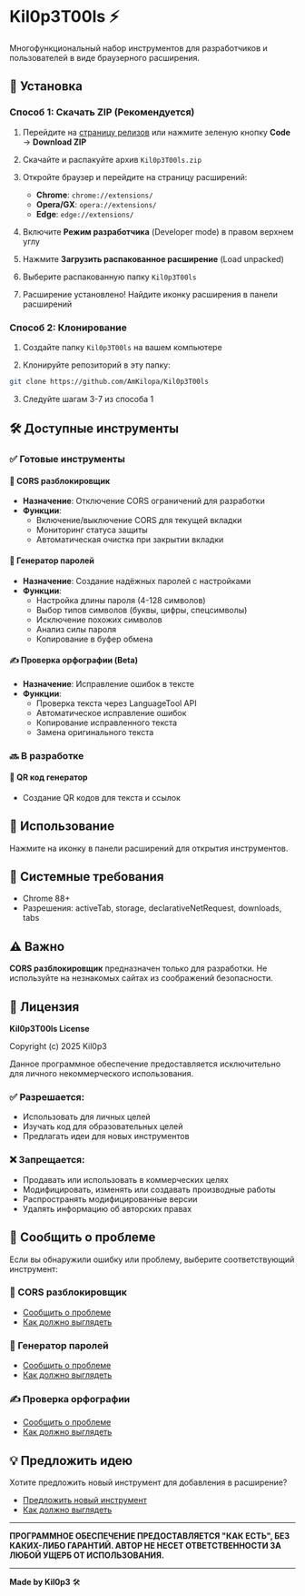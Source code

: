 # Kil0p3T00ls ⚡

Многофункциональный набор инструментов для разработчиков и пользователей в виде браузерного расширения.

## 🚀 Установка

### Способ 1: Скачать ZIP (Рекомендуется)

1. Перейдите на [страницу релизов](https://github.com/AmKilopa/Kil0p3T00ls/releases) или нажмите зеленую кнопку **Code** → **Download ZIP**

2. Скачайте и распакуйте архив `Kil0p3T00ls.zip`

3. Откройте браузер и перейдите на страницу расширений:
   - **Chrome**: `chrome://extensions/`
   - **Opera/GX**: `opera://extensions/`
   - **Edge**: `edge://extensions/`

4. Включите **Режим разработчика** (Developer mode) в правом верхнем углу

5. Нажмите **Загрузить распакованное расширение** (Load unpacked)

6. Выберите распакованную папку `Kil0p3T00ls`

7. Расширение установлено! Найдите иконку расширения в панели расширений

### Способ 2: Клонирование

1. Создайте папку `Kil0p3T00ls` на вашем компьютере

2. Клонируйте репозиторий в эту папку:
```bash
git clone https://github.com/AmKilopa/Kil0p3T00ls
```

3. Следуйте шагам 3-7 из способа 1

## 🛠️ Доступные инструменты

### ✅ Готовые инструменты

#### 🚀 CORS разблокировщик
- **Назначение**: Отключение CORS ограничений для разработки
- **Функции**: 
  - Включение/выключение CORS для текущей вкладки
  - Мониторинг статуса защиты
  - Автоматическая очистка при закрытии вкладки

#### 🔐 Генератор паролей
- **Назначение**: Создание надёжных паролей с настройками
- **Функции**:
  - Настройка длины пароля (4-128 символов)
  - Выбор типов символов (буквы, цифры, спецсимволы)
  - Исключение похожих символов
  - Анализ силы пароля
  - Копирование в буфер обмена

#### ✍️ Проверка орфографии (Beta)
- **Назначение**: Исправление ошибок в тексте
- **Функции**:
  - Проверка текста через LanguageTool API
  - Автоматическое исправление ошибок
  - Копирование исправленного текста
  - Замена оригинального текста

### 🔜 В разработке

#### 📱 QR код генератор
- Создание QR кодов для текста и ссылок

## 🎯 Использование

Нажмите на иконку в панели расширений для открытия инструментов.

## 🔧 Системные требования

- Chrome 88+
- Разрешения: activeTab, storage, declarativeNetRequest, downloads, tabs

## ⚠️ Важно

**CORS разблокировщик** предназначен только для разработки. Не используйте на незнакомых сайтах из соображений безопасности.

## 📝 Лицензия

**Kil0p3T00ls License**

Copyright (c) 2025 Kil0p3

Данное программное обеспечение предоставляется исключительно для личного некоммерческого использования.

### ✅ **Разрешается:**
- Использовать для личных целей
- Изучать код для образовательных целей
- Предлагать идеи для новых инструментов

### ❌ **Запрещается:**
- Продавать или использовать в коммерческих целях
- Модифицировать, изменять или создавать производные работы
- Распространять модифицированные версии
- Удалять информацию об авторских правах

## 🐛 Сообщить о проблеме

Если вы обнаружили ошибку или проблему, выберите соответствующий инструмент:

### 🚀 CORS разблокировщик
- [Сообщить о проблеме](https://github.com/AmKilopa/Kil0p3T00ls/issues/new?title=%5BBUG%5D%20CORS%20%D1%80%D0%B0%D0%B7%D0%B1%D0%BB%D0%BE%D0%BA%D0%B8%D1%80%D0%BE%D0%B2%D1%89%D0%B8%D0%BA&body=%20%F0%9F%93%9D%20%D0%9E%D0%BF%D0%B8%D1%81%D0%B0%D0%BD%D0%B8%D0%B5%20%D0%BF%D1%80%D0%BE%D0%B1%D0%BB%D0%B5%D0%BC%D1%8B%0A%60%60%60%0A%D0%9E%D0%BF%D0%B8%D1%88%D0%B8%D1%82%D0%B5%20%D1%81%D0%B2%D0%BE%D0%B8%D0%BC%D0%B8%20%D1%81%D0%BB%D0%BE%D0%B2%D0%B0%D0%BC%D0%B8%20%D1%87%D1%82%D0%BE%20%D0%B8%D0%BC%D0%B5%D0%BD%D0%BD%D0%BE%20%D0%BD%D0%B5%20%D1%80%D0%B0%D0%B1%D0%BE%D1%82%D0%B0%D0%B5%D1%82%0A%60%60%60%0A%0A%20%F0%9F%94%A7%20%D0%9D%D0%B0%D1%81%D1%82%D1%80%D0%BE%D0%B9%D0%BA%D0%B8%20CORS%0A-%20%2A%2A%D0%A1%D0%B0%D0%B9%D1%82%2A%2A%3A%20%28%D1%83%D0%BA%D0%B0%D0%B6%D0%B8%D1%82%D0%B5%20%D0%B0%D0%B4%D1%80%D0%B5%D1%81%29%0A-%20%2A%2A%D0%A1%D1%82%D0%B0%D1%82%D1%83%D1%81%2A%2A%3A%20%5B%20%20%20%5D%20%D0%92%D0%BA%D0%BB%D1%8E%D1%87%D0%B5%D0%BD%20%2F%20%5B%20%20%20%5D%20%D0%92%D1%8B%D0%BA%D0%BB%D1%8E%D1%87%D0%B5%D0%BD%0A%0A%20%F0%9F%93%B7%20%D0%94%D0%BE%D0%BA%D0%B0%D0%B7%D0%B0%D1%82%D0%B5%D0%BB%D1%8C%D1%81%D1%82%D0%B2%D0%B0%0A%60%60%60%0A%D0%A1%D0%BA%D1%80%D0%B8%D0%BD%D1%88%D0%BE%D1%82%20%28%D0%B5%D1%81%D0%BB%D0%B8%20%D0%B5%D1%81%D1%82%D1%8C%29%20%D0%B8%D0%BB%D0%B8%20%D0%BE%D0%BF%D0%B8%D1%81%D0%B0%D0%BD%D0%B8%D0%B5%20%D0%BF%D1%80%D0%BE%D0%B1%D0%BB%D0%B5%D0%BC%D1%8B%20%28%D0%BA%D0%BE%D0%B4%20%D0%BE%D1%88%D0%B8%D0%B1%D0%BA%D0%B8%2C%20%D1%81%D0%BE%D0%BE%D0%B1%D1%89%D0%B5%D0%BD%D0%B8%D0%B5%20%D0%B2%20%D0%BA%D0%BE%D0%BD%D1%81%D0%BE%D0%BB%D0%B8%29%0A%60%60%60%0A%0A%20%F0%9F%8C%90%20%D0%91%D1%80%D0%B0%D1%83%D0%B7%D0%B5%D1%80%0A-%20%5B%20%20%20%5D%20Chrome%0A-%20%5B%20%20%20%5D%20Opera%2FGX%0A-%20%5B%20%20%20%5D%20Edge%0A-%20%5B%20%20%20%5D%20%D0%94%D1%80%D1%83%D0%B3%D0%BE%D0%B9%3A%20________%0A%0A---%0A%F0%9F%99%8F%20%2A%2A%D0%A1%D0%BF%D0%B0%D1%81%D0%B8%D0%B1%D0%BE%20%D0%B7%D0%B0%20%D0%BF%D0%BE%D0%BC%D0%BE%D1%89%D1%8C%20%D0%B2%20%D1%83%D0%BB%D1%83%D1%87%D1%88%D0%B5%D0%BD%D0%B8%D0%B8%20Kil0p3T00ls%21%2A%2A&labels=bug)
- [Как должно выглядеть](https://github.com/AmKilopa/Kil0p3T00ls/issues/1)

### 🔐 Генератор паролей
- [Сообщить о проблеме](https://github.com/AmKilopa/Kil0p3T00ls/issues/new?title=%5BBUG%5D%20%D0%93%D0%B5%D0%BD%D0%B5%D1%80%D0%B0%D1%82%D0%BE%D1%80%20%D0%BF%D0%B0%D1%80%D0%BE%D0%BB%D0%B5%D0%B9&body=%20%F0%9F%93%9D%20%D0%9E%D0%BF%D0%B8%D1%81%D0%B0%D0%BD%D0%B8%D0%B5%20%D0%BF%D1%80%D0%BE%D0%B1%D0%BB%D0%B5%D0%BC%D1%8B%0A%60%60%60%0A%D0%9E%D0%BF%D0%B8%D1%88%D0%B8%D1%82%D0%B5%20%D1%81%D0%B2%D0%BE%D0%B8%D0%BC%D0%B8%20%D1%81%D0%BB%D0%BE%D0%B2%D0%B0%D0%BC%D0%B8%20%D1%87%D1%82%D0%BE%20%D0%B8%D0%BC%D0%B5%D0%BD%D0%BD%D0%BE%20%D0%BD%D0%B5%20%D1%80%D0%B0%D0%B1%D0%BE%D1%82%D0%B0%D0%B5%D1%82%0A%60%60%60%0A%0A%20%F0%9F%94%A7%20%D0%9D%D0%B0%D1%81%D1%82%D1%80%D0%BE%D0%B9%D0%BA%D0%B8%20%D0%BF%D0%B0%D1%80%D0%BE%D0%BB%D1%8F%0A-%20%2A%2A%D0%94%D0%BB%D0%B8%D0%BD%D0%B0%2A%2A%3A%20%28%D1%83%D0%BA%D0%B0%D0%B6%D0%B8%D1%82%D0%B5%20%D1%86%D0%B8%D1%84%D1%80%D1%83%29%0A-%20%2A%2A%D0%A1%D0%B8%D0%BC%D0%B2%D0%BE%D0%BB%D1%8B%2A%2A%3A%20%5B%20%20%20%5D%20%D0%91%D1%83%D0%BA%D0%B2%D1%8B%20%5B%20%20%20%5D%20%D0%A6%D0%B8%D1%84%D1%80%D1%8B%20%5B%20%20%20%5D%20%D0%A1%D0%BF%D0%B5%D1%86%D1%81%D0%B8%D0%BC%D0%B2%D0%BE%D0%BB%D1%8B%0A%0A%20%F0%9F%93%B7%20%D0%94%D0%BE%D0%BA%D0%B0%D0%B7%D0%B0%D1%82%D0%B5%D0%BB%D1%8C%D1%81%D1%82%D0%B2%D0%B0%0A%60%60%60%0A%D0%A1%D0%BA%D1%80%D0%B8%D0%BD%D1%88%D0%BE%D1%82%20%28%D0%B5%D1%81%D0%BB%D0%B8%20%D0%B5%D1%81%D1%82%D1%8C%29%20%D0%B8%D0%BB%D0%B8%20%D0%BE%D0%BF%D0%B8%D1%81%D0%B0%D0%BD%D0%B8%D0%B5%20%D0%BF%D1%80%D0%BE%D0%B1%D0%BB%D0%B5%D0%BC%D1%8B%20%28%D0%BA%D0%BE%D0%B4%20%D0%BE%D1%88%D0%B8%D0%B1%D0%BA%D0%B8%2C%20%D1%81%D0%BE%D0%BE%D0%B1%D1%89%D0%B5%D0%BD%D0%B8%D0%B5%20%D0%B2%20%D0%BA%D0%BE%D0%BD%D1%81%D0%BE%D0%BB%D0%B8%29%0A%60%60%60%0A%0A%20%F0%9F%8C%90%20%D0%91%D1%80%D0%B0%D1%83%D0%B7%D0%B5%D1%80%0A-%20%5B%20%20%20%5D%20Chrome%0A-%20%5B%20%20%20%5D%20Opera%2FGX%0A-%20%5B%20%20%20%5D%20Edge%0A-%20%5B%20%20%20%5D%20%D0%94%D1%80%D1%83%D0%B3%D0%BE%D0%B9%3A%20________%0A%0A---%0A%F0%9F%99%8F%20%2A%2A%D0%A1%D0%BF%D0%B0%D1%81%D0%B8%D0%B1%D0%BE%20%D0%B7%D0%B0%20%D0%BF%D0%BE%D0%BC%D0%BE%D1%89%D1%8C%20%D0%B2%20%D1%83%D0%BB%D1%83%D1%87%D1%88%D0%B5%D0%BD%D0%B8%D0%B8%20Kil0p3T00ls%21%2A%2A&labels=bug)
- [Как должно выглядеть](https://github.com/AmKilopa/Kil0p3T00ls/issues/2)

### ✍️ Проверка орфографии
- [Сообщить о проблеме](https://github.com/AmKilopa/Kil0p3T00ls/issues/new?title=%5BBUG%5D%20%D0%9F%D1%80%D0%BE%D0%B2%D0%B5%D1%80%D0%BA%D0%B0%20%D0%BE%D1%80%D1%84%D0%BE%D0%B3%D1%80%D0%B0%D1%84%D0%B8%D0%B8&body=%20%F0%9F%93%9D%20%D0%9E%D0%BF%D0%B8%D1%81%D0%B0%D0%BD%D0%B8%D0%B5%20%D0%BF%D1%80%D0%BE%D0%B1%D0%BB%D0%B5%D0%BC%D1%8B%0A%60%60%60%0A%D0%9E%D0%BF%D0%B8%D1%88%D0%B8%D1%82%D0%B5%20%D1%81%D0%B2%D0%BE%D0%B8%D0%BC%D0%B8%20%D1%81%D0%BB%D0%BE%D0%B2%D0%B0%D0%BC%D0%B8%20%D1%87%D1%82%D0%BE%20%D0%B8%D0%BC%D0%B5%D0%BD%D0%BD%D0%BE%20%D0%BD%D0%B5%20%D1%80%D0%B0%D0%B1%D0%BE%D1%82%D0%B0%D0%B5%D1%82%0A%60%60%60%0A%0A%20%F0%9F%94%A7%20%D0%A2%D0%B5%D0%BA%D1%81%D1%82%20%D0%BA%D0%BE%D1%82%D0%BE%D1%80%D1%8B%D0%B9%20%D0%BF%D1%80%D0%BE%D0%B2%D0%B5%D1%80%D1%8F%D0%BB%D0%B8%0A%60%60%60%0A%D0%92%D1%81%D1%82%D0%B0%D0%B2%D1%8C%D1%82%D0%B5%20%D1%81%D1%8E%D0%B4%D0%B0%20%D1%82%D0%B5%D0%BA%D1%81%D1%82%20%D0%BA%D0%BE%D1%82%D0%BE%D1%80%D1%8B%D0%B9%20%D0%BF%D1%80%D0%BE%D0%B2%D0%B5%D1%80%D1%8F%D0%BB%D0%B8%0A%60%60%60%0A%0A%20%F0%9F%93%B7%20%D0%94%D0%BE%D0%BA%D0%B0%D0%B7%D0%B0%D1%82%D0%B5%D0%BB%D1%8C%D1%81%D1%82%D0%B2%D0%B0%0A%60%60%60%0A%D0%A1%D0%BA%D1%80%D0%B8%D0%BD%D1%88%D0%BE%D1%82%20%28%D0%B5%D1%81%D0%BB%D0%B8%20%D0%B5%D1%81%D1%82%D1%8C%29%20%D0%B8%D0%BB%D0%B8%20%D0%BE%D0%BF%D0%B8%D1%81%D0%B0%D0%BD%D0%B8%D0%B5%20%D0%BF%D1%80%D0%BE%D0%B1%D0%BB%D0%B5%D0%BC%D1%8B%20%28%D0%BA%D0%BE%D0%B4%20%D0%BE%D1%88%D0%B8%D0%B1%D0%BA%D0%B8%2C%20%D1%81%D0%BE%D0%BE%D0%B1%D1%89%D0%B5%D0%BD%D0%B8%D0%B5%20%D0%B2%20%D0%BA%D0%BE%D0%BD%D1%81%D0%BE%D0%BB%D0%B8%29%0A%60%60%60%0A%0A%20%F0%9F%8C%90%20%D0%91%D1%80%D0%B0%D1%83%D0%B7%D0%B5%D1%80%0A-%20%5B%20%20%20%5D%20Chrome%0A-%20%5B%20%20%20%5D%20Opera%2FGX%0A-%20%5B%20%20%20%5D%20Edge%0A-%20%5B%20%20%20%5D%20%D0%94%D1%80%D1%83%D0%B3%D0%BE%D0%B9%3A%20________%0A%0A---%0A%F0%9F%99%8F%20%2A%2A%D0%A1%D0%BF%D0%B0%D1%81%D0%B8%D0%B1%D0%BE%20%D0%B7%D0%B0%20%D0%BF%D0%BE%D0%BC%D0%BE%D1%89%D1%8C%20%D0%B2%20%D1%83%D0%BB%D1%83%D1%87%D1%88%D0%B5%D0%BD%D0%B8%D0%B8%20Kil0p3T00ls%21%2A%2A&labels=bug)
- [Как должно выглядеть](https://github.com/AmKilopa/Kil0p3T00ls/issues/3)

## 💡 Предложить идею

Хотите предложить новый инструмент для добавления в расширение?

- [Предложить новый инструмент](https://github.com/AmKilopa/Kil0p3T00ls/issues/new?title=%5BFEATURE%5D%20%D0%9D%D0%B0%D0%B7%D0%B2%D0%B0%D0%BD%D0%B8%D0%B5%20%D0%B8%D0%BD%D1%81%D1%82%D1%80%D1%83%D0%BC%D0%B5%D0%BD%D1%82%D0%B0&body=%20%F0%9F%92%A1%20%D0%9D%D0%B0%D0%B7%D0%B2%D0%B0%D0%BD%D0%B8%D0%B5%20%D0%B8%D0%BD%D1%81%D1%82%D1%80%D1%83%D0%BC%D0%B5%D0%BD%D1%82%D0%B0%0A%60%60%60%0A%D0%9F%D1%80%D0%B8%D0%B4%D1%83%D0%BC%D0%B0%D0%B9%D1%82%D0%B5%20%D0%BA%D1%80%D0%B0%D1%81%D0%B8%D0%B2%D0%BE%D0%B5%20%D0%BD%D0%B0%D0%B7%D0%B2%D0%B0%D0%BD%D0%B8%D0%B5%20%D0%B4%D0%BB%D1%8F%20%D0%B8%D0%BD%D1%81%D1%82%D1%80%D1%83%D0%BC%D0%B5%D0%BD%D1%82%D0%B0%0A%60%60%60%0A%0A%20%F0%9F%93%9D%20%D0%9E%D0%BF%D0%B8%D1%81%D0%B0%D0%BD%D0%B8%D0%B5%20%D0%B8%D0%BD%D1%81%D1%82%D1%80%D1%83%D0%BC%D0%B5%D0%BD%D1%82%D0%B0%0A%60%60%60%0A%D0%9E%D0%BF%D0%B8%D1%88%D0%B8%D1%82%D0%B5%20%D0%BF%D0%BE%D0%B4%D1%80%D0%BE%D0%B1%D0%BD%D0%BE%20%D1%87%D1%82%D0%BE%20%D0%B4%D0%BE%D0%BB%D0%B6%D0%B5%D0%BD%20%D0%B4%D0%B5%D0%BB%D0%B0%D1%82%D1%8C%20%D0%B8%D0%BD%D1%81%D1%82%D1%80%D1%83%D0%BC%D0%B5%D0%BD%D1%82%0A%60%60%60%0A%0A%20%F0%9F%8E%AF%20%D0%97%D0%B0%D1%87%D0%B5%D0%BC%20%D0%BE%D0%BD%20%D0%BD%D1%83%D0%B6%D0%B5%D0%BD%0A%60%60%60%0A%D0%9E%D0%B1%D1%8A%D1%8F%D1%81%D0%BD%D0%B8%D1%82%D0%B5%20%D0%BA%D0%B0%D0%BA%D1%83%D1%8E%20%D0%BF%D1%80%D0%BE%D0%B1%D0%BB%D0%B5%D0%BC%D1%83%20%D1%80%D0%B5%D1%88%D0%B0%D0%B5%D1%82%20%D0%B8%D0%BD%D1%81%D1%82%D1%80%D1%83%D0%BC%D0%B5%D0%BD%D1%82%0A%60%60%60%0A%0A%20%F0%9F%94%A7%20%D0%9A%D0%B0%D0%BA%20%D0%B4%D0%BE%D0%BB%D0%B6%D0%B5%D0%BD%20%D1%80%D0%B0%D0%B1%D0%BE%D1%82%D0%B0%D1%82%D1%8C%0A1.%20%28%D0%BE%D0%BF%D0%B8%D1%88%D0%B8%D1%82%D0%B5%20%D0%BF%D0%B5%D1%80%D0%B2%D1%8B%D0%B9%20%D1%88%D0%B0%D0%B3%29%0A2.%20%28%D0%BE%D0%BF%D0%B8%D1%88%D0%B8%D1%82%D0%B5%20%D0%B2%D1%82%D0%BE%D1%80%D0%BE%D0%B9%20%D1%88%D0%B0%D0%B3%29%0A3.%20%28%D0%B4%D0%BE%D0%B1%D0%B0%D0%B2%D1%8C%D1%82%D0%B5%20%D0%B5%D1%89%D0%B5%20%D0%B5%D1%81%D0%BB%D0%B8%20%D0%BD%D1%83%D0%B6%D0%BD%D0%BE%29%0A%0A%20%F0%9F%8C%90%20%D0%9F%D1%80%D0%B8%D0%BC%D0%B5%D1%80%D1%8B%20%D0%B0%D0%BD%D0%B0%D0%BB%D0%BE%D0%B3%D0%BE%D0%B2%0A%60%60%60%0A%D0%A3%D0%BA%D0%B0%D0%B6%D0%B8%D1%82%D0%B5%20%D1%81%D1%81%D1%8B%D0%BB%D0%BA%D0%B8%20%D0%BD%D0%B0%20%D0%BF%D0%BE%D1%85%D0%BE%D0%B6%D0%B8%D0%B5%20%D0%B8%D0%BD%D1%81%D1%82%D1%80%D1%83%D0%BC%D0%B5%D0%BD%D1%82%D1%8B%0A%60%60%60%0A%0A%20%E2%AD%90%20%D0%9F%D1%80%D0%B8%D0%BE%D1%80%D0%B8%D1%82%D0%B5%D1%82%0A-%20%5B%20%20%20%5D%20%D0%9D%D0%B8%D0%B7%D0%BA%D0%B8%D0%B9%20%28%D0%BC%D0%BE%D0%B6%D0%BD%D0%BE%20%D0%B4%D0%BE%D0%B1%D0%B0%D0%B2%D0%B8%D1%82%D1%8C%20%D0%BA%D0%BE%D0%B3%D0%B4%D0%B0-%D0%BD%D0%B8%D0%B1%D1%83%D0%B4%D1%8C%29%0A-%20%5B%20%20%20%5D%20%D0%A1%D1%80%D0%B5%D0%B4%D0%BD%D0%B8%D0%B9%20%28%D1%85%D0%BE%D1%80%D0%BE%D1%88%D0%BE%20%D0%B1%D1%8B%20%D0%B4%D0%BE%D0%B1%D0%B0%D0%B2%D0%B8%D1%82%D1%8C%29%0A-%20%5B%20%20%20%5D%20%D0%92%D1%8B%D1%81%D0%BE%D0%BA%D0%B8%D0%B9%20%28%D0%BE%D1%87%D0%B5%D0%BD%D1%8C%20%D0%BD%D1%83%D0%B6%D0%BD%D0%BE%21%29%0A%0A---%0A%F0%9F%99%8F%20%2A%2A%D0%A1%D0%BF%D0%B0%D1%81%D0%B8%D0%B1%D0%BE%20%D0%B7%D0%B0%20%D0%B8%D0%B4%D0%B5%D1%8E%21%20%D0%9C%D1%8B%20%D0%BE%D0%B1%D1%8F%D0%B7%D0%B0%D1%82%D0%B5%D0%BB%D1%8C%D0%BD%D0%BE%20%D1%80%D0%B0%D1%81%D1%81%D0%BC%D0%BE%D1%82%D1%80%D0%B8%D0%BC%21%2A%2A&labels=enhancement)
- [Как должно выглядеть](https://github.com/AmKilopa/Kil0p3T00ls/issues/4)

---

**ПРОГРАММНОЕ ОБЕСПЕЧЕНИЕ ПРЕДОСТАВЛЯЕТСЯ "КАК ЕСТЬ", БЕЗ КАКИХ-ЛИБО ГАРАНТИЙ. АВТОР НЕ НЕСЕТ ОТВЕТСТВЕННОСТИ ЗА ЛЮБОЙ УЩЕРБ ОТ ИСПОЛЬЗОВАНИЯ.**

---

**Made by Kil0p3** 🛠️
